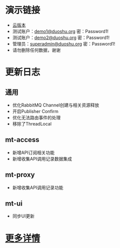 # 演示链接
- [云版本](https://www.duoshu.xyz)
- 测试账户：demo1@duoshu.org 密：Password1!
- 测试账户：demo2@duoshu.org 密：Password1!
- 管理员：superadmin@duoshu.org 密：Password1!
- 请勿删除任何数据，谢谢
# 更新日志
## 通用
- 优化RabbitMQ Channel创建与相关资源释放
- 开启Publisher Confirm
- 优化无法路由事件的处理
- 移除了ThreadLocal
## mt-access
- 新增API订阅相关功能
- 新增收集API调用记录数据集成
## mt-proxy
- 新增收集API调用记录功能
## mt-ui
- 同步UI更新
# [更多详情](https://github.com/publicdevop2019/mt-auth/projects/10)